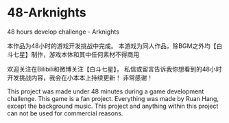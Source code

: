# 48-Arknights
48 hours develop challenge - Arknights

本作品为48小时的游戏开发挑战中完成。
本游戏为同人作品，除BGM之外均【白斗七星】制作，游戏本体和其中任何素材不得商用

欢迎关注在Bilibili和微博关注【白斗七星】，
私信或留言告诉我你想看到的48小时开发挑战内容，我会在小本本上持续更新！
非常感谢！

This project was made under 48 minutes during a game development challenge.
This game is a fan project. Everything was made by Ruan Hang, except the background music. 
This project and anything within this project can not be used for commercial reasons.

